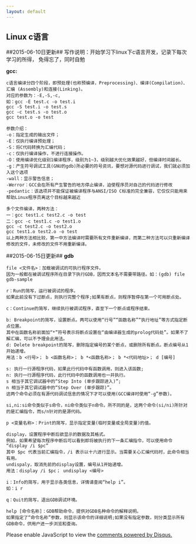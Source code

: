 ```yaml
---
layout: default
---
```


## Linux c语言 ##

##2015-06-10日更新##
	写作说明：开始学习下linux下c语言开发，记录下每次学习的所得，
	免得忘了，同时自勉
	

**gcc:**

	c语言编译分四个阶段，即预处理(也称预编译，Preprocessing)、编译(Compilation)、汇编 (Assembly)和连接(Linking)。
	对应的参数为：-E,-S,-c,
	如：gcc -E test.c -o test.i
	gcc -S test.i -o test.s
	gcc -c test.s -o test.o
	gcc test.o -o test
	
	参数介绍：
	-o：指定生成的输出文件；
	-E：仅执行编译预处理； 
	-S：将C代码转换为汇编代码； 
	-c：仅执行编译操作，不进行连接操作。
	-O：使用编译优化级别1编译程序，级别为1~3，级别越大优化效果越好，但编译时间越长。
	-g：产生符号调试工具(GNU的gdb)所必要的符号资讯，要想对源代码进行调试，我们就必须加入这个选项
	-wall：显示警告信息； 
	-Werror：GCC会在所有产生警告的地方停止编译，迫使程序员对自己的代码进行修改
	-pedantic：该选项并不能保证被编译程序与ANSI/ISO C标准的完全兼容，它仅仅只能用来帮助Linux程序员离这个目标越来越近

	多个文件编译，两种方法：
	一：gcc test1.c test2.c -o test
	二：gcc -c test1.c -o test1.o
	gcc -c test2.c -o test2.o
	gcc test1.o test2.o -o test
	以上两种方法相比较，第一中方法编译时需要所有文件重新编译，而第二种方法可以只重新编译修改的文件，未修改的文件不用重新编译。

##2015-06-15日更新##
**gdb**
	
	file <文件名>：加载被调试的可执行程序文件。
	因为一般都在被调试程序所在目录下执行GDB，因而文本名不需要带路径。如：(gdb) file gdb-sample

	r：Run的简写，运行被调试的程序。
	如果此前没有下过断点，则执行完整个程序;如果有断点，则程序暂停在第一个可用断点处。

	c：Continue的简写，继续执行被调试程序，直至下一个断点或程序结束。

	b: Breakpoint的简写，设置断点。两可以使用“行号”“函数名称”“执行地址”等方式指定断点位置。
	其中在函数名称前面加“*”符号表示将断点设置在“由编译器生成的prolog代码处”。如果不了解汇编，可以不予理会此用法。
	d: Delete breakpoint的简写，删除指定编号的某个断点，或删除所有断点。断点编号从1开始递增。
	用法：b <行号>； b <函数名称>； b *<函数名称>； b *<代码地址>； d [编号]

	s: 执行一行源程序代码，如果此行代码中有函数调用，则进入该函数;
	n: 执行一行源程序代码，此行代码中的函数调用也一并执行。
	s 相当于其它调试器中的“Step Into (单步跟踪进入)”;
	n 相当于其它调试器中的“Step Over (单步跟踪)”。
	这两个命令必须在有源代码调试信息的情况下才可以使用(GCC编译时使用“-g”参数)。

	si,ni:si命令类似于s命令，ni命令类似于n命令。所不同的是，这两个命令(si/ni)所针对的是汇编指令，而s/n针对的是源代码。

	p <变量名称>：Print的简写，显示指定变量(临时变量或全局变量)的值。

	display，设置程序中断后欲显示的数据及其格式。
	例如，如果希望每次程序中断后可以看到即将被执行的下一条汇编指令，可以使用命令
	“display /i $pc”
	其中 $pc 代表当前汇编指令，/i 表示以十六进行显示。当需要关心汇编代码时，此命令相当有用。
	undispaly，取消先前的display设置，编号从1开始递增。
	用法：display /i $pc； undisplay <编号>

	i：Info的简写，用于显示各类信息，详情请查阅“help i”。
	如：i r

	q：Quit的简写，退出GDB调试环境。

	help [命令名称]：GDB帮助命令，提供对GDB名种命令的解释说明。
	如果指定了“命令名称”参数，则显示该命令的详细说明;如果没有指定参数，则分类显示所有GDB命令，供用户进一步浏览和查询。












<div id="disqus_thread"></div>
<script type="text/javascript">
    /* * * CONFIGURATION VARIABLES * * */
    var disqus_shortname = 'liudaimingsworld';
    
    /* * * DON'T EDIT BELOW THIS LINE * * */
    (function () {
        var s = document.createElement('script'); s.async = true;
        s.type = 'text/javascript';
        s.src = '//' + disqus_shortname + '.disqus.com/count.js';
        (document.getElementsByTagName('HEAD')[0] || document.getElementsByTagName('BODY')[0]).appendChild(s);
    }());
</script>
<script type="text/javascript">
    /* * * CONFIGURATION VARIABLES * * */
    var disqus_shortname = 'liudaimingsworld';
    
    /* * * DON'T EDIT BELOW THIS LINE * * */
    (function() {
        var dsq = document.createElement('script'); dsq.type = 'text/javascript'; dsq.async = true;
        dsq.src = '//' + disqus_shortname + '.disqus.com/embed.js';
        (document.getElementsByTagName('head')[0] || document.getElementsByTagName('body')[0]).appendChild(dsq);
    })();
</script>
<noscript>Please enable JavaScript to view the <a href="https://disqus.com/?ref_noscript" rel="nofollow">comments powered by Disqus.</a></noscript>
